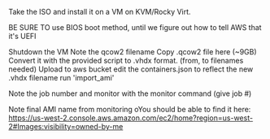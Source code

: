 


Take the ISO and install it on a VM on KVM/Rocky Virt.

BE SURE TO use BIOS boot method, until we figure out how to tell AWS that it's UEFI

Shutdown the VM
Note the qcow2 filename
Copy .qcow2 file here (~9GB)
Convert it with the provided script to .vhdx format.   (from, to filenames needed)
Upload to aws bucket
edit the containers.json to reflect the new .vhdx filename
run 'import_ami'

Note the job number and monitor with the monitor command (give job #)

Note final AMI name from monitoring
oYou should be able to find it here: https://us-west-2.console.aws.amazon.com/ec2/home?region=us-west-2#Images:visibility=owned-by-me
